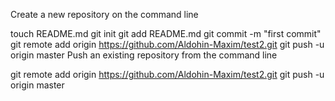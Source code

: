 Create a new repository on the command line

touch README.md
git init
git add README.md
git commit -m "first commit"
git remote add origin https://github.com/Aldohin-Maxim/test2.git
git push -u origin master
Push an existing repository from the command line

git remote add origin https://github.com/Aldohin-Maxim/test2.git
git push -u origin master


